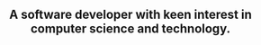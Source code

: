 <h2 align="center">
  A software developer with keen interest in computer science and technology.
</h2>


